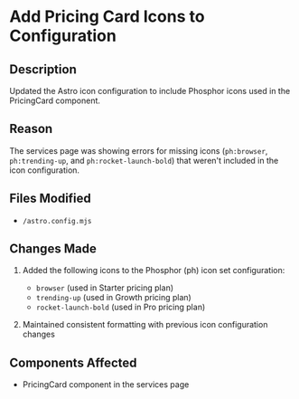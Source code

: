# Add Pricing Card Icons to Configuration

## Description
Updated the Astro icon configuration to include Phosphor icons used in the PricingCard component.

## Reason
The services page was showing errors for missing icons (`ph:browser`, `ph:trending-up`, and `ph:rocket-launch-bold`) that weren't included in the icon configuration.

## Files Modified
- `/astro.config.mjs`

## Changes Made
1. Added the following icons to the Phosphor (ph) icon set configuration:
   - `browser` (used in Starter pricing plan)
   - `trending-up` (used in Growth pricing plan)
   - `rocket-launch-bold` (used in Pro pricing plan)

2. Maintained consistent formatting with previous icon configuration changes

## Components Affected
- PricingCard component in the services page 